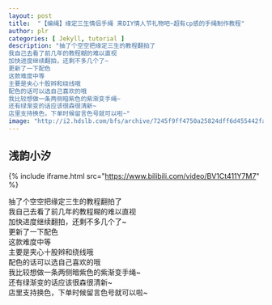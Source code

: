 ```yaml
---
layout: post
title:  "【编绳】缘定三生情侣手绳 来DIY情人节礼物吧~超有cp感的手绳制作教程"
author: plr
categories: [ Jekyll, tutorial ]
description: "抽了个空空把缘定三生的教程翻拍了
我自己去看了前几年的教程糊的难以直视
加快进度继续翻拍，还剩不多几个了~
更新了一下配色
这款难度中等
主要是夹心十股辫和绕线哦
配色的话可以选自己喜欢的哦
我比较想做一条两侧暗紫色的紫渐变手绳~
还有绿渐变的话应该很森很清新~
店里支持换色，下单时候留言色号就可以啦~"
image: "http://i2.hdslb.com/bfs/archive/7245f9ff4750a25824dff6d455442faa688b95f7.jpg"
---
```

## 浅韵小汐

{% include iframe.html src="https://www.bilibili.com/video/BV1Ct411Y7M7" %}

抽了个空空把缘定三生的教程翻拍了<br>我自己去看了前几年的教程糊的难以直视<br>加快进度继续翻拍，还剩不多几个了~<br>更新了一下配色<br>这款难度中等<br>主要是夹心十股辫和绕线哦<br>配色的话可以选自己喜欢的哦<br>我比较想做一条两侧暗紫色的紫渐变手绳~<br>还有绿渐变的话应该很森很清新~<br>店里支持换色，下单时候留言色号就可以啦~

